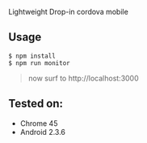 Lightweight Drop-in cordova mobile

## Usage 

    $ npm install
    $ npm run monitor

> now surf to http://localhost:3000

## Tested on:

* Chrome 45
* Android 2.3.6
